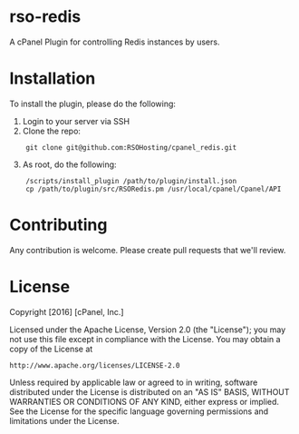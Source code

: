 # rso-redis

A cPanel Plugin for controlling Redis instances by users.

# Installation

To install the plugin, please do the following:

1. Login to your server via SSH
2. Clone the repo:
```
    git clone git@github.com:RSOHosting/cpanel_redis.git
```
3. As root, do the following:
```
    /scripts/install_plugin /path/to/plugin/install.json
    cp /path/to/plugin/src/RSORedis.pm /usr/local/cpanel/Cpanel/API
```
# Contributing

Any contribution is welcome. Please create pull requests that we'll review.

# License

Copyright [2016] [cPanel, Inc.]

Licensed under the Apache License, Version 2.0 (the "License");
you may not use this file except in compliance with the License.
You may obtain a copy of the License at

    http://www.apache.org/licenses/LICENSE-2.0

Unless required by applicable law or agreed to in writing, software
distributed under the License is distributed on an "AS IS" BASIS,
WITHOUT WARRANTIES OR CONDITIONS OF ANY KIND, either express or implied.
See the License for the specific language governing permissions and
limitations under the License.
